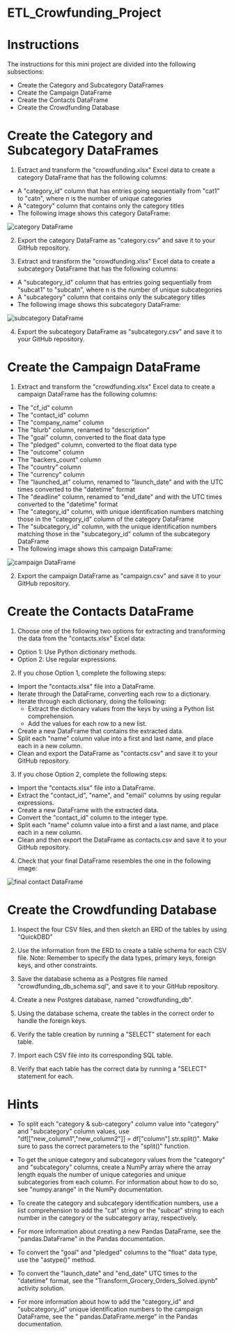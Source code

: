 # ETL_Crowfunding_Project

# Instructions
The instructions for this mini project are divided into the following subsections:

* Create the Category and Subcategory DataFrames
* Create the Campaign DataFrame
* Create the Contacts DataFrame
* Create the Crowdfunding Database

# Create the Category and Subcategory DataFrames
1. Extract and transform the "crowdfunding.xlsx" Excel data to create a category DataFrame that has the following columns:
 * A "category_id" column that has entries going sequentially from "cat1" to "catn", where n is the number of unique categories
 * A "category" column that contains only the category titles
 * The following image shows this category DataFrame:

 <img src="https://static.bc-edx.com/data/dl-1-2/m13/lms/img/category_DataFrame.png" alt="category DataFrame" tabindex="0" role="button" aria-label="category DataFrame. Click to Enlarge.">

2. Export the category DataFrame as "category.csv" and save it to your GitHub repository.

3. Extract and transform the "crowdfunding.xlsx" Excel data to create a subcategory DataFrame that has the following columns:
 * A "subcategory_id" column that has entries going sequentially from "subcat1" to "subcatn", where n is the number of unique subcategories
 * A "subcategory" column that contains only the subcategory titles
 * The following image shows this subcategory DataFrame:

 <img src="https://static.bc-edx.com/data/dl-1-2/m13/lms/img/subcategory_DataFrame.png" alt="subcategory DataFrame" tabindex="0" role="button" aria-label="subcategory DataFrame. Click to Enlarge.">

 4. Export the subcategory DataFrame as "subcategory.csv" and save it to your GitHub repository.


 # Create the Campaign DataFrame
 1. Extract and transform the "crowdfunding.xlsx" Excel data to create a campaign DataFrame has the following columns:
  * The "cf_id" column
  * The "contact_id" column
  * The "company_name" column
  * The "blurb" column, renamed to "description"
  * The "goal" column, converted to the float data type
  * The "pledged" column, converted to the float data type
  * The "outcome" column
  * The "backers_count" column
  * The "country" column
  * The "currency" column
  * The "launched_at" column, renamed to "launch_date" and with the UTC times converted to the "datetime" format
  * The "deadline" column, renamed to "end_date" and with the UTC times converted to the "datetime" format
  * The "category_id" column, with unique identification numbers matching those in the "category_id" column of the category DataFrame
  * The "subcategory_id" column, with the unique identification numbers matching those in the "subcategory_id" column of the subcategory DataFrame
  * The following image shows this campaign DataFrame:

  <img src="https://static.bc-edx.com/data/dl-1-2/m13/lms/img/campaign_DataFrame.png" alt="campaign DataFrame" tabindex="0" role="button" aria-label="campaign DataFrame. Click to Enlarge.">

 2. Export the campaign DataFrame as "campaign.csv" and save it to your GitHub repository.

 # Create the Contacts DataFrame
 1. Choose one of the following two options for extracting and transforming the data from the "contacts.xlsx" Excel data:
  * Option 1: Use Python dictionary methods.
  * Option 2: Use regular expressions.

 2. If you chose Option 1, complete the following steps:
  * Import the "contacts.xlsx" file into a DataFrame.
  * Iterate through the DataFrame, converting each row to a dictionary.
  * Iterate through each dictionary, doing the following:
    * Extract the dictionary values from the keys by using a Python list comprehension.
    * Add the values for each row to a new list.
  * Create a new DataFrame that contains the extracted data.
  * Split each "name" column value into a first and last name, and place each in a new column.
  * Clean and export the DataFrame as "contacts.csv" and save it to your GitHub repository.
 
 3. If you chose Option 2, complete the following steps:
  * Import the "contacts.xlsx" file into a DataFrame.
  * Extract the "contact_id", "name", and "email" columns by using regular expressions.
  * Create a new DataFrame with the extracted data.
  * Convert the "contact_id" column to the integer type.
  * Split each "name" column value into a first and a last name, and place each in a new column.
  * Clean and then export the DataFrame as contacts.csv and save it to your GitHub repository.

4. Check that your final DataFrame resembles the one in the following image:

<img src="https://static.bc-edx.com/data/dl-1-2/m13/lms/img/contact_DataFrame_final.png" alt="final contact DataFrame" tabindex="0" role="button" aria-label="final contact DataFrame. Click to Enlarge.">


# Create the Crowdfunding Database
1. Inspect the four CSV files, and then sketch an ERD of the tables by using "QuickDBD"

2. Use the information from the ERD to create a table schema for each CSV file.
    Note: Remember to specify the data types, primary keys, foreign keys, and other constraints.

3. Save the database schema as a Postgres file named "crowdfunding_db_schema.sql", and save it to your GitHub repository.

4. Create a new Postgres database, named "crowdfunding_db".

5. Using the database schema, create the tables in the correct order to handle the foreign keys.

6. Verify the table creation by running a "SELECT" statement for each table.

7. Import each CSV file into its corresponding SQL table.

8. Verify that each table has the correct data by running a "SELECT" statement for each.

# Hints
* To split each "category & sub-category" column value into "category" and "subcategory" column values, use "df[["new_column1","new_column2"]] = df["column"].str.split()". Make sure to pass the correct parameters to the "split()" function.

* To get the unique category and subcategory values from the "category" and "subcategory" columns, create a NumPy array where the array length equals the number of unique categories and unique subcategories from each column. For information about how to do so, see "numpy.arange" in the NumPy documentation.

* To create the category and subcategory identification numbers, use a list comprehension to add the "cat" string or the "subcat" string to each number in the category or the subcategory array, respectively.

* For more information about creating a new Pandas DataFrame, see the "pandas.DataFrame" in the Pandas documentation.

* To convert the "goal" and "pledged" columns to the "float" data type, use the "astype()" method.

* To convert the "launch_date" and "end_date" UTC times to the "datetime" format, see the "Transform_Grocery_Orders_Solved.ipynb" activity solution.

* For more information about how to add the "category_id" and "subcategory_id" unique identification numbers to the campaign DataFrame, see the "     pandas.DataFrame.merge" in the Pandas documentation.